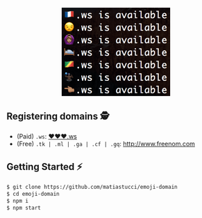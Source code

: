 <p align="center">
  <img src="demo.png" width="250" alt="Logo"/>
</p>

## Registering domains 🕵️
* (Paid) `.ws`: [❤️❤️❤️.ws](http://❤️❤️❤️.ws)
* (Free) `.tk | .ml | .ga | .cf | .gq`: http://www.freenom.com

## Getting Started ⚡️
```
$ git clone https://github.com/matiastucci/emoji-domain
$ cd emoji-domain
$ npm i
$ npm start
```
